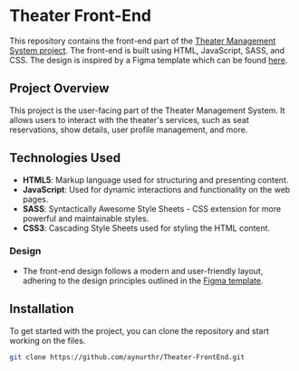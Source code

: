 # Theater Front-End

This repository contains the front-end part of the [Theater Management System project](https://github.com/aynurthr/TheaterManagementSystem). The front-end is built using HTML, JavaScript, SASS, and CSS. The design is inspired by a Figma template which can be found [here](https://www.figma.com/community/file/1004754106279471946).

## Project Overview

This project is the user-facing part of the Theater Management System. It allows users to interact with the theater's services, such as seat reservations, show details, user profile management, and more.

## Technologies Used

- **HTML5**: Markup language used for structuring and presenting content.
- **JavaScript**: Used for dynamic interactions and functionality on the web pages.
- **SASS**: Syntactically Awesome Style Sheets - CSS extension for more powerful and maintainable styles.
- **CSS3**: Cascading Style Sheets used for styling the HTML content.
  
### Design
- The front-end design follows a modern and user-friendly layout, adhering to the design principles outlined in the [Figma template](https://www.figma.com/community/file/1004754106279471946).

## Installation

To get started with the project, you can clone the repository and start working on the files.

```bash
git clone https://github.com/aynurthr/Theater-FrontEnd.git
